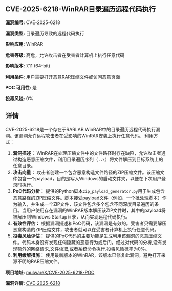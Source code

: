 ## CVE-2025-6218-WinRAR目录遍历远程代码执行

**漏洞编号:** CVE-2025-6218

**漏洞类型:** 目录遍历导致的远程代码执行

**影响应用:** WinRAR

**危害等级:** 高危，允许攻击者在受害者计算机上执行任意代码

**影响版本:** 7.11 (64-bit)

**利用条件:** 用户需要打开恶意RAR压缩文件或访问恶意页面

**POC 可用性:** 是

**投毒风险:** 0%

## 详情

CVE-2025-6218是一个存在于RARLAB WinRAR中的目录遍历远程代码执行漏洞。该漏洞允许远程攻击者在受影响的WinRAR安装上执行任意代码。 利用方式： 

1.  **漏洞描述：** WinRAR在处理压缩文件中的文件路径时存在缺陷，允许攻击者通过构造恶意压缩文件，利用目录遍历序列（`..\`）将文件解压到目标系统上的任意目录。
2.  **攻击向量：** 攻击者创建一个包含恶意构造文件路径的ZIP压缩文件。该压缩文件包含一个payload，目的是写入Windows的启动文件夹，以便在下次用户登录时执行。
3.  **PoC代码分析：**  提供的Python脚本`zip_payload_generator.py`用于生成包含恶意路径的ZIP压缩文件。脚本接受payload文件（例如，一个批处理脚本）作为输入，并生成一个ZIP文件，该文件包含多个包含不同深度目录遍历的条目。当用户使用存在漏洞的WinRAR版本解压该ZIP文件时，其中的payload将被解压到Windows Startup目录，从而实现远程代码执行。
4.  **有效性评估：** 根据漏洞描述和PoC代码，该漏洞是有效的。受害者只需要解压恶意构造的ZIP压缩文件，攻击者就可以在受害者计算机上执行任意代码。
5.  **投毒风险评估：** 提供的PoC代码的主要功能是生成利用该漏洞的恶意压缩文件。代码本身没有发现任何隐藏的恶意行为或后门。经过对代码的分析,没有发现额外的网络请求,文件读取,或者系统命令执行.投毒风险概率为0%。
6.  **利用缓解措施：** 使用最新版本的WinRAR，该版本已修复此漏洞。避免打开来源不明的RAR压缩文件。

**项目地址:** [mulwareX/CVE-2025-6218-POC](https://github.com/mulwareX/CVE-2025-6218-POC)

**漏洞详情:** [CVE-2025-6218](https://nvd.nist.gov/vuln/detail/CVE-2025-6218)